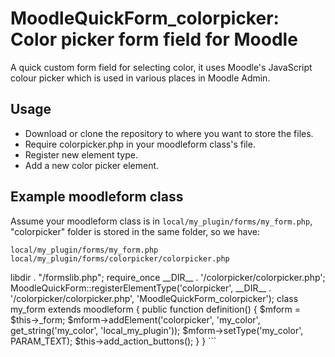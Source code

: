 # MoodleQuickForm_colorpicker: Color picker form field for Moodle

A quick custom form field for selecting color, it uses Moodle's JavaScript colour picker which is used in various places in Moodle Admin.

## Usage

* Download or clone the repository to where you want to store the files.
* Require colorpicker.php in your moodleform class's file.
* Register new element type.
* Add a new color picker element.

## Example moodleform class

Assume your moodleform class is in `local/my_plugin/forms/my_form.php`, "colorpicker" folder is stored in the same folder, so we have:

```
local/my_plugin/forms/my_form.php
local/my_plugin/forms/colorpicker/colorpicker.php

```
<?php
global $CFG;

require_once $CFG->libdir . "/formslib.php";
require_once __DIR__ . '/colorpicker/colorpicker.php';
MoodleQuickForm::registerElementType('colorpicker', __DIR__ . '/colorpicker/colorpicker.php', 'MoodleQuickForm_colorpicker');

class my_form extends moodleform {
	public function definition() {
		$mform = $this->_form;

		$mform->addElement('colorpicker', 'my_color', get_string('my_color', 'local_my_plugin'));
		$mform->setType('my_color', PARAM_TEXT);

		$this->add_action_buttons();
	}
}
```




